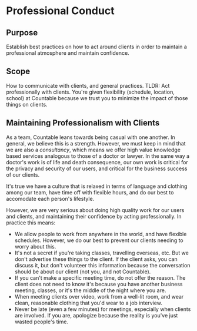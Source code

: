 # Professional Conduct

## Purpose

Establish best practices on how to act around clients in order to maintain a professional atmosphere and maintain confidence.

## Scope

How to communicate with clients, and general practices. TLDR: Act professionally with clients. You're given flexibility (schedule, location, school) at Countable because we trust you to minimize the impact of those things on clients.

## Maintaining Professionalism with Clients

As a team, Countable leans towards being casual with one another. In general, we believe this is a strength. However, 
we must keep in mind that we are also a *consultancy*, which means we offer high value knowledge based services
analogous to those of a doctor or lawyer. In the same way a doctor's work is of life and death consequence, our own
work is critical for the privacy and security of our users, and critical for the business success of our clients.

It's true we have a culture that is relaxed in terms of language and clothing among our team, have time off with flexible hours, and
do our best to accomodate each person's lifestyle.

However, we are very serious about doing high quality work for our users and clients, and maintaining their confidence by acting professionally. In practice this means:

  * We allow people to work from anywhere in the world, and have flexible schedules. However, we do our best to prevent our clients needing to worry about this.
  * It's not a secret if you're taking classes, travelling overseas, etc. But we don't advertise these things to the client. If the client asks, you can discuss it, but don't volunteer this information because the conversation should be about our client (not you, and not Countable).
  * If you can't make a specific meeting time, do not offer the reason. The client does not need to know it's because you have another business meeting, classes, or it's the middle of the night where you are.
  * When meeting clients over video, work from a well-lit room, and wear clean, reasonable clothing that you'd wear to a job interview.
  * Never be late (even a few minutes) for meetings, especially when clients are involved. If you are, apologize because the reality is you've just wasted people's time.
